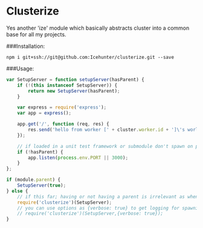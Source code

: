 # Clusterize

Yes another 'ize' module which basically abstracts cluster into a common base for all my projects.

###Installation:
``` text
npm i git+ssh://git@github.com:Icehunter/clusterize.git --save
```

###Usage:
``` javascript
var SetupServer = function setupServer(hasParent) {
    if (!(this instanceof SetupServer)) {
        return new SetupServer(hasParent);
    }

    var express = require('express');
    var app = express();

    app.get('/', function (req, res) {
        res.send('hello from worker [' + cluster.worker.id + ']\'s world');
    });

    // if loaded in a unit test framework or submodule don't spawn on port
    if (!hasParent) {
        app.listen(process.env.PORT || 3000);
    }
};

if (module.parent) {
    SetupServer(true);
} else {
    // if this far; having or not having a parent is irrelevant as when loaded by cluster it will always be a child
    require('clusterize')(SetupServer);
    // you can use options as {verbose: true} to get logging for spawning and death/disconnection of a worker
    // require('clusterize')(SetupServer,{verbose: true});
}
```
